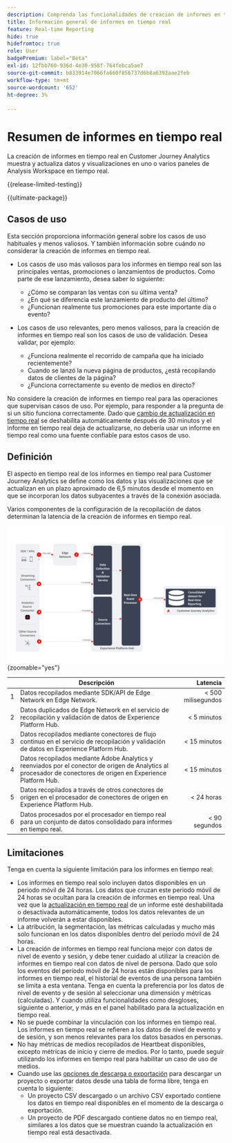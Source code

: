 ```yaml
---
description: Comprenda las funcionalidades de creación de informes en tiempo real en Customer Journey Analytics.
title: Información general de informes en tiempo real
feature: Real-time Reporting
hide: true
hidefromtoc: true
role: User
badgePremium: label="Beta"
exl-id: 12fbb760-936d-4e30-958f-764febca5ae7
source-git-commit: b833914e7066fa660f856737d6b8a6392aae2feb
workflow-type: tm+mt
source-wordcount: '652'
ht-degree: 3%

---
```


# Resumen de informes en tiempo real

La creación de informes en tiempo real en Customer Journey Analytics muestra y actualiza datos y visualizaciones en uno o varios paneles de Analysis Workspace en tiempo real.

{{release-limited-testing}}

{{ultimate-package}}

## Casos de uso

Esta sección proporciona información general sobre los casos de uso habituales y menos valiosos. Y también información sobre cuándo no considerar la creación de informes en tiempo real.

* Los casos de uso más valiosos para los informes en tiempo real son las principales ventas, promociones o lanzamientos de productos.
Como parte de ese lanzamiento, desea saber lo siguiente:

   * ¿Cómo se comparan las ventas con su última venta?
   * ¿En qué se diferencia este lanzamiento de producto del último?
   * ¿Funcionan realmente tus promociones para este importante día o evento?

* Los casos de uso relevantes, pero menos valiosos, para la creación de informes en tiempo real son los casos de uso de validación.
Desea validar, por ejemplo:

   * ¿Funciona realmente el recorrido de campaña que ha iniciado recientemente?
   * Cuando se lanzó la nueva página de productos, ¿está recopilando datos de clientes de la página?
   * ¿Funciona correctamente su evento de medios en directo?

No considere la creación de informes en tiempo real para las operaciones que supervisan casos de uso. Por ejemplo, para responder a la pregunta de si un sitio funciona correctamente. Dado que [cambio de actualización en tiempo real](use-real-time.md) se deshabilita automáticamente después de 30 minutos y el informe en tiempo real deja de actualizarse, no debería usar un informe en tiempo real como una fuente confiable para estos casos de uso.


## Definición

El aspecto en tiempo real de los informes en tiempo real para Customer Journey Analytics se define como los datos y las visualizaciones que se actualizan en un plazo aproximado de 6,5 minutos desde el momento en que se incorporan los datos subyacentes a través de la conexión asociada.

Varios componentes de la configuración de la recopilación de datos determinan la latencia de la creación de informes en tiempo real.

![Creación de informes en tiempo real](assets/real-time-reporting-latencies.svg){zoomable="yes"}

| | Descripción | Latencia |
|:---:|---|--:|
| 1 | Datos recopilados mediante SDK/API de Edge Network en Edge Network. | &lt; 500 milisegundos |
| 2 | Datos duplicados de Edge Network en el servicio de recopilación y validación de datos de Experience Platform Hub. | &lt; 5 minutos |
| 3 | Datos recopilados mediante conectores de flujo continuo en el servicio de recopilación y validación de datos en Experience Platform Hub. | &lt; 15 minutos |
| 4 | Datos recopilados mediante Adobe Analytics y reenviados por el conector de origen de Analytics al procesador de conectores de origen en Experience Platform Hub. | &lt; 15 minutos |
| 5 | Datos recopilados a través de otros conectores de origen en el procesador de conectores de origen en Experience Platform Hub. | &lt; 24 horas |
| 6 | Datos procesados por el procesador en tiempo real para un conjunto de datos consolidado para informes en tiempo real. | &lt; 90 segundos |

## Limitaciones

Tenga en cuenta la siguiente limitación para los informes en tiempo real:

* Los informes en tiempo real solo incluyen datos disponibles en un periodo móvil de 24 horas. Los datos que cruzan este periodo móvil de 24 horas se ocultan para la creación de informes en tiempo real. Una vez que la [actualización en tiempo real](use-real-time.md) de un informe esté deshabilitada o desactivada automáticamente, todos los datos relevantes de un informe volverán a estar disponibles.
* La atribución, la segmentación, las métricas calculadas y mucho más solo funcionan en los datos disponibles dentro del período móvil de 24 horas.
* La creación de informes en tiempo real funciona mejor con datos de nivel de evento y sesión, y debe tener cuidado al utilizar la creación de informes en tiempo real con datos de nivel de persona. <!--Need to explain this a bit better --> Dado que solo los eventos del período móvil de 24 horas están disponibles para los informes en tiempo real, el historial de eventos de una persona también se limita a esta ventana. Tenga en cuenta la preferencia por los datos de nivel de evento y de sesión al seleccionar una dimensión y métricas (calculadas). Y cuando utiliza funcionalidades como desgloses, siguiente o anterior, y más en el panel habilitado para la actualización en tiempo real.
* No se puede combinar la vinculación con los informes en tiempo real. <!-- Do we need to explain this in more detail, why? --> Los informes en tiempo real se refieren a los datos de nivel de evento y de sesión, y son menos relevantes para los datos basados en personas.
* No hay métricas de medios recopilados de Heartbeat disponibles, excepto métricas de inicio y cierre de medios. Por lo tanto, puede seguir utilizando los informes en tiempo real para habilitar un caso de uso de medios.
* Cuando use las [opciones de descarga o exportación](/help/analysis-workspace/export/download-send.md) para descargar un proyecto o exportar datos desde una tabla de forma libre, tenga en cuenta lo siguiente:
   * Un proyecto CSV descargado o un archivo CSV exportado contiene los datos en tiempo real disponibles en el momento de la descarga o exportación.
   * Un proyecto de PDF descargado contiene datos no en tiempo real, similares a los datos que se muestran cuando la actualización en tiempo real está desactivada.

